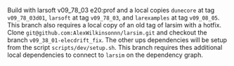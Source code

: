 Build with larsoft v09\_78\_03 e20:prof and a local copies `dunecore` at tag `v09_78_03d01`, `larsoft` at tag `v09_78_03`, and `larexamples` at tag `v09_08_05`. This branch also requires a local copy of an old tag of larsim with a hotfix. Clone `git@github.com:AlexWilkinsonnn/larsim.git` and checkout the branch `v09_38_01-elecdrift_fix`. The other ups dependencies will be setup from the script `scripts/dev/setup.sh`. This branch requires thes additional local dependencies to connect to `larsim` on the dependency graph.

